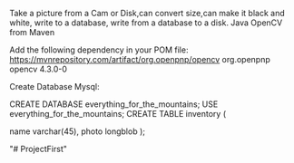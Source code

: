 Take a picture from a Cam or Disk,can convert size,can make it black and white, write to a database, write from a database to a disk.
Java OpenCV from Maven

Add the following dependency in your POM file:
 https://mvnrepository.com/artifact/org.openpnp/opencv 
<dependency>
    <groupId>org.openpnp</groupId>
    <artifactId>opencv</artifactId>
    <version>4.3.0-0</version>
</dependency>

Create Database Mysql:

CREATE DATABASE everything_for_the_mountains;
USE everything_for_the_mountains;
CREATE TABLE inventory
(

name varchar(45),
photo longblob
);

"# ProjectFirst" 
